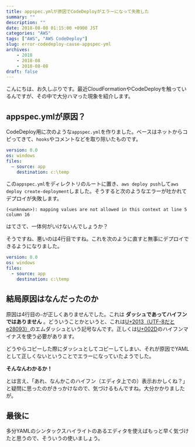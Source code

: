 ```yaml
---
title: appspec.ymlが原因でCodeDeployがエラーになって失敗した
summary: ""
description: ""
date: 2018-08-08 01:15:00 +0900 JST
categories: "AWS"
tags: ["AWS", "AWS CodeDeploy"]
slug: error-codedeploy-cause-appspec-yml
archives:
    - 2018
    - 2018-08
    - 2018-08-08
draft: false
---
```


こんにちは、お久しぶりです。最近CloudFormationやCodeDeployを触っているんですが、その中で大分ハマった現象を紹介します。

## appspec.ymlが原因？

CodeDeploy用に次のような`appspec.yml`を作りました。ベースはネットからコピってきて、`hooks`やコメントなどを取り除いたものです。

```yaml
version: 0.0
os: windows
files:
  – source: app
    destination: c:\temp
```

この`appspec.yml`をディレクトリのルートに置き、`aws deploy push`して`aws deploy create-deployment`しました。そうすると次のようなエラーが吐かれてデプロイが失敗します。

```
(<unknown>): mapping values are not allowed in this context at line 5 column 16
```

はてさて、一体何がいけないんでしょうか？

そうですね、悪いのは4行目ですね。これを次のように直すと無事にデプロイできるようになりました。


```yaml
version: 0.0
os: windows
files:
  - source: app
    destination: c:\temp
```

## 結局原因はなんだったのか

原因は4行目の`–`が正しくありませんでした。これは **ダッシュであってハイフンではありません** 。どういうことかというと、これは[U+2013（UTF-8だとe28093）](https://www.fileformat.info/info/unicode/char/2013/index.htm)のエムダッシュという記号なんです。正しくは[U+002D](https://www.fileformat.info/info/unicode/char/2d/index.htm)のハイフンマイナスを使う必要があります。

どうやらコピーした際にダッシュとしてコピーしてしまい、それが原因でYAMLとして正しくないということでエラーになっていたようでした。

**そんなんわかるか！**

とは言え、「あれ、なんかこのハイフン（エディタ上での）表示おかしくね？」と疑問に思ったのがきっかけなので、気づけるもんですね。大分かかりましたが。

## 最後に

多分YAMLのシンタックスハイライトのあるエディタを使えばもっと早く気づけたと思うので、そういうの使いましょう。
